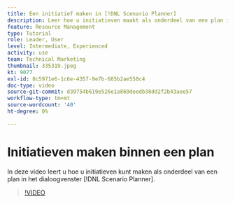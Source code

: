 ```yaml
---
title: Een initiatief maken in [!DNL Scenario Planner]
description: Leer hoe u initiatieven maakt als onderdeel van een plan in het dialoogvenster [!DNL Scenario Planner].
feature: Resource Management
type: Tutorial
role: Leader, User
level: Intermediate, Experienced
activity: use
team: Technical Marketing
thumbnail: 335319.jpeg
kt: 9077
exl-id: 8c5971e6-1c6e-4357-9e7b-685b2ae558c4
doc-type: video
source-git-commit: d39754b619e526e1a869deedb38dd2f2b43aee57
workflow-type: tm+mt
source-wordcount: '40'
ht-degree: 0%

---
```


# Initiatieven maken binnen een plan

In deze video leert u hoe u initiatieven kunt maken als onderdeel van een plan in het dialoogvenster [!DNL Scenario Planner].

>[!VIDEO](https://video.tv.adobe.com/v/335319/?quality=12)
